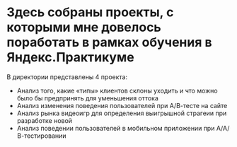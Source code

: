 # Здесь собраны проекты, с которыми мне довелось поработать в рамках обучения в Яндекс.Практикуме

В директории представлены 4 проекта:
- Анализ того, какие «типы» клиентов склоны уходить и что можно было бы предпринять для уменьшения оттока
- Анализ изменения поведения пользователей при А/В-тесте на сайте
- Анализ рынка видеоигр для определения выигрышной страгеии при разработке новой
- Анализ поведении пользователей в мобильном приложении при А/А/В-тестировании


